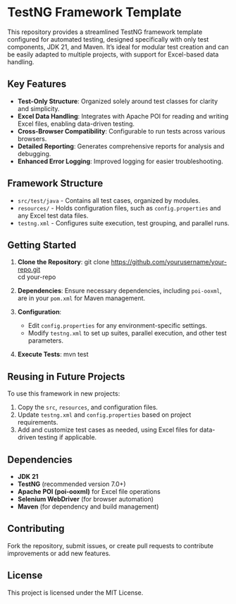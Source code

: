 # TestNG Framework Template

This repository provides a streamlined TestNG framework template configured for automated testing, designed specifically with only test components, JDK 21, and Maven. It’s ideal for modular test creation and can be easily adapted to multiple projects, with support for Excel-based data handling.

## Key Features

- **Test-Only Structure**: Organized solely around test classes for clarity and simplicity.
- **Excel Data Handling**: Integrates with Apache POI for reading and writing Excel files, enabling data-driven testing.
- **Cross-Browser Compatibility**: Configurable to run tests across various browsers.
- **Detailed Reporting**: Generates comprehensive reports for analysis and debugging.
- **Enhanced Error Logging**: Improved logging for easier troubleshooting.

## Framework Structure

- `src/test/java` - Contains all test cases, organized by modules.
- `resources/` - Holds configuration files, such as `config.properties` and any Excel test data files.
- `testng.xml` - Configures suite execution, test grouping, and parallel runs.

## Getting Started

1. **Clone the Repository**:
      git clone https://github.com/yourusername/your-repo.git  
      cd your-repo  

2. **Dependencies**: Ensure necessary dependencies, including `poi-ooxml`, are in your `pom.xml` for Maven management.

3. **Configuration**:
   - Edit `config.properties` for any environment-specific settings.
   - Modify `testng.xml` to set up suites, parallel execution, and other test parameters.

4. **Execute Tests**:
      mvn test  

## Reusing in Future Projects

To use this framework in new projects:
1. Copy the `src`, `resources`, and configuration files.
2. Update `testng.xml` and `config.properties` based on project requirements.
3. Add and customize test cases as needed, using Excel files for data-driven testing if applicable.

## Dependencies

- **JDK 21**
- **TestNG** (recommended version 7.0+)
- **Apache POI (poi-ooxml)** for Excel file operations
- **Selenium WebDriver** (for browser automation)
- **Maven** (for dependency and build management)

## Contributing

Fork the repository, submit issues, or create pull requests to contribute improvements or add new features.

## License

This project is licensed under the MIT License.
